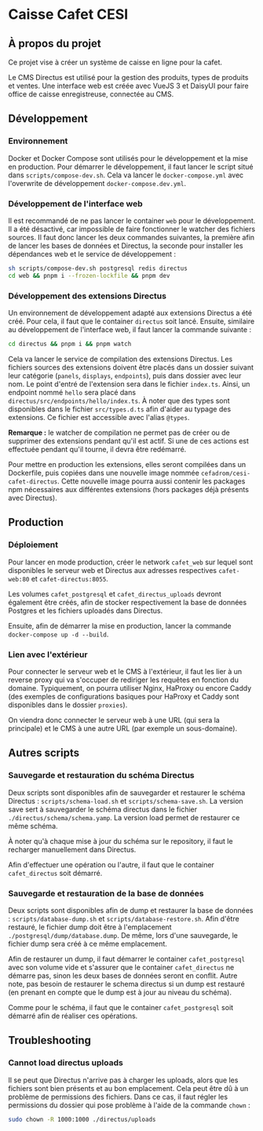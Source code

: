 # Caisse Cafet CESI

## À propos du projet

Ce projet vise à créer un système de caisse en ligne pour la cafet.

Le CMS Directus est utilisé pour la gestion des produits, types de produits et ventes. Une interface web est créée avec
VueJS 3 et DaisyUI pour faire office de caisse enregistreuse, connectée au CMS.

## Développement

### Environnement

Docker et Docker Compose sont utilisés pour le développement et la mise en production. Pour démarrer le développement,
il faut lancer le script situé dans `scripts/compose-dev.sh`. Cela va lancer le `docker-compose.yml` avec l'overwrite de
développement `docker-compose.dev.yml`.

### Développement de l'interface web

Il est recommandé de ne pas lancer le container `web` pour le développement. Il a été désactivé, car impossible de faire
fonctionner le watcher des fichiers sources. Il faut donc lancer les deux commandes suivantes, la première afin de
lancer les bases de données et Directus, la seconde pour installer les dépendances web et le service de développement :

```bash
sh scripts/compose-dev.sh postgresql redis directus 
cd web && pnpm i --frozen-lockfile && pnpm dev
```

### Développement des extensions Directus

Un environnement de développement adapté aux extensions Directus a été créé. Pour cela, il faut que le container
`directus` soit lancé. Ensuite, similaire au développement de l'interface web, il faut lancer la commande suivante :

```bash
cd directus && pnpm i && pnpm watch
```

Cela va lancer le service de compilation des extensions Directus. Les fichiers sources des extensions doivent être 
placés dans un dossier suivant leur catégorie (`panels`, `displays`, `endpoints`), puis dans dossier avec leur nom. 
Le point d'entré de l'extension sera dans le fichier `index.ts`. Ainsi, un endpoint nommé `hello` sera placé dans
`directus/src/endpoints/hello/index.ts`. À noter que des types sont disponibles dans le fichier `src/types.d.ts` afin
d'aider au typage des extensions. Ce fichier est accessible avec l'alias `@types`.

**Remarque :** le watcher de compilation ne permet pas de créer ou de supprimer des extensions pendant qu'il est actif.
Si une de ces actions est effectuée pendant qu'il tourne, il devra être redémarré.

Pour mettre en production les extensions, elles seront compilées dans un Dockerfile, puis copiées dans une nouvelle
image nommée `cefadrom/cesi-cafet-directus`. Cette nouvelle image pourra aussi contenir les packages npm nécessaires
aux différentes extensions (hors packages déjà présents avec Directus).

## Production

### Déploiement

Pour lancer en mode production, créer le network `cafet_web` sur lequel sont disponibles le serveur web et Directus
aux adresses respectives `cafet-web:80` et `cafet-directus:8055`.

Les volumes `cafet_postgresql` et `cafet_directus_uploads` devront également être créés, afin de stocker respectivement
la base de données Postgres et les fichiers uploadés dans Directus.

Ensuite, afin de démarrer la mise en production, lancer la commande `docker-compose up -d --build`.

### Lien avec l'extérieur

Pour connecter le serveur web et le CMS à l'extérieur, il faut les lier à un reverse proxy qui va s'occuper de rediriger
les requêtes en fonction du domaine. Typiquement, on pourra utiliser Nginx, HaProxy ou encore Caddy (des exemples de
configurations basiques pour HaProxy et Caddy sont disponibles dans le dossier `proxies`).

On viendra donc connecter le serveur web à une URL (qui sera la principale) et le CMS à une autre URL (par exemple un
sous-domaine).

## Autres scripts

### Sauvegarde et restauration du schéma Directus

Deux scripts sont disponibles afin de sauvegarder et restaurer le schéma Directus : `scripts/schema-load.sh` et
`scripts/schema-save.sh`. La version save sert à sauvegarder le schéma directus dans le fichier
`./directus/schema/schema.yamp`. La version load permet de restaurer ce même schéma.

À noter qu'à chaque mise à jour du schéma sur le repository, il faut le recharger manuellement dans Directus.

Afin d'effectuer une opération ou l'autre, il faut que le container `cafet_directus` soit démarré.

### Sauvegarde et restauration de la base de données

Deux scripts sont disponibles afin de dump et restaurer la base de données : `scripts/database-dump.sh` et
`scripts/database-restore.sh`. Afin d'être restauré, le fichier dump doit être à l'emplacement
`./postgresql/dump/database.dump`. De même, lors d'une sauvegarde, le fichier dump sera créé à ce même emplacement.

Afin de restaurer un dump, il faut démarrer le container `cafet_postgresql` avec son volume vide et s'assurer que le
container `cafet_directus` ne démarre pas, sinon les deux bases de données seront en conflit. Autre note, pas besoin de
restaurer le schema directus si un dump est restauré (en prenant en compte que le dump est à jour au niveau du schéma).

Comme pour le schéma, il faut que le container `cafet_postgresql` soit démarré afin de réaliser ces opérations.

## Troubleshooting

### Cannot load directus uploads

Il se peut que Directus n'arrive pas à charger les uploads, alors que les fichiers sont bien présents et au bon
emplacement. Cela peut être dû à un problème de permissions des fichiers. Dans ce cas, il faut régler les permissions du
dossier qui pose problème à l'aide de la commande `chown` :

```bash
sudo chown -R 1000:1000 ./directus/uploads
```
